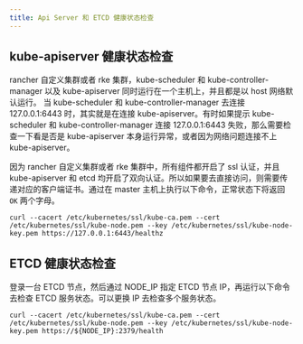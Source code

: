 ```yaml
---
title: Api Server 和 ETCD 健康状态检查
---
```

## kube-apiserver 健康状态检查

rancher 自定义集群或者 rke 集群，kube-scheduler 和 kube-controller-manager 以及  kube-apiserver 同时运行在一个主机上，并且都是以 host 网络默认运行。 当 kube-scheduler 和  kube-controller-manager 去连接 127.0.0.1:6443 时，其实就是在连接  kube-apiserver。有时如果提示 kube-scheduler 和 kube-controller-manager 连接  127.0.0.1:6443 失败，那么需要检查一下看是否是 kube-apiserver 本身运行异常，或者因为网络问题连接不上  kube-apiserver。

因为 rancher 自定义集群或者 rke 集群中，所有组件都开启了 ssl 认证，并且 kube-apiserver 和 etcd  均开启了双向认证。所以如果要去直接访问，则需要传递对应的客户端证书。通过在 master 主机上执行以下命令，正常状态下将返回 `OK` 两个字母。

```
curl --cacert /etc/kubernetes/ssl/kube-ca.pem --cert /etc/kubernetes/ssl/kube-node.pem --key /etc/kubernetes/ssl/kube-node-key.pem https://127.0.0.1:6443/healthz
```

## ETCD 健康状态检查

登录一台 ETCD 节点，然后通过 NODE_IP 指定 ETCD 节点 IP，再运行以下命令去检查 ETCD 服务状态。可以更换 IP 去检查多个服务状态。

```
curl --cacert /etc/kubernetes/ssl/kube-ca.pem --cert /etc/kubernetes/ssl/kube-node.pem --key /etc/kubernetes/ssl/kube-node-key.pem https://${NODE_IP}:2379/health
```